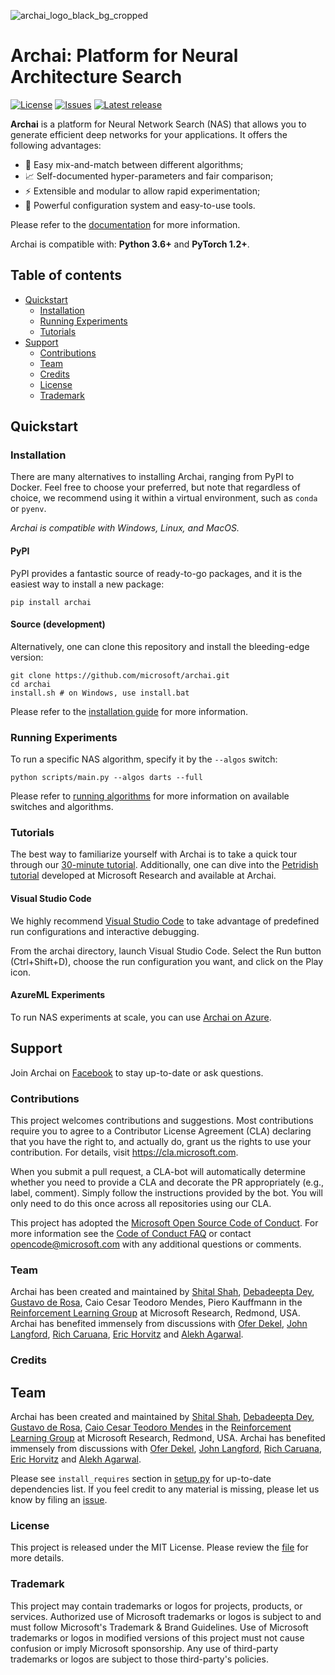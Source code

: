 ![archai_logo_black_bg_cropped](https://user-images.githubusercontent.com/9354770/171523113-70c7214b-8298-4d7e-abd9-81f5788f6e19.png)

# Archai: Platform for Neural Architecture Search

[![License](https://img.shields.io/github/license/microsoft/archai)](https://github.com/microsoft/archai/blob/main/LICENSE)
[![Issues](https://img.shields.io/github/issues/microsoft/archai)](https://github.com/microsoft/archai/issues)
[![Latest release](https://img.shields.io/github/release/microsoft/archai)](https://github.com/microsoft/archai/releases)

**Archai** is a platform for Neural Network Search (NAS) that allows you to generate efficient deep networks for your applications. It offers the following advantages:

* 🔬 Easy mix-and-match between different algorithms;
* 📈 Self-documented hyper-parameters and fair comparison;
* ⚡ Extensible and modular to allow rapid experimentation;
* 📂 Powerful configuration system and easy-to-use tools.

Please refer to the [documentation](https://microsoft.github.io/archai) for more information.

Archai is compatible with: **Python 3.6+** and **PyTorch 1.2+**.

## Table of contents

 * [Quickstart](#quickstart)
    * [Installation](#installation)
    * [Running Experiments](#running-experiments)
    * [Tutorials](#tutorials)
 * [Support](#support)
    * [Contributions](#contributions)
    * [Team](#team)
    * [Credits](#credits)
    * [License](#license)
    * [Trademark](#trademark)

## Quickstart

### Installation

There are many alternatives to installing Archai, ranging from PyPI to Docker. Feel free to choose your preferred, but note that regardless of choice, we recommend using it within a virtual environment, such as `conda` or `pyenv`.

*Archai is compatible with Windows, Linux, and MacOS.*

#### PyPI

PyPI provides a fantastic source of ready-to-go packages, and it is the easiest way to install a new package:

```terminal
pip install archai
```

#### Source (development)

Alternatively, one can clone this repository and install the bleeding-edge version:

```terminal
git clone https://github.com/microsoft/archai.git
cd archai
install.sh # on Windows, use install.bat
```

Please refer to the [installation guide](docs/getting-started/install.md) for more information.

### Running Experiments

To run a specific NAS algorithm, specify it by the `--algos` switch:

```terminal
python scripts/main.py --algos darts --full
```

Please refer to [running algorithms](docs/user-guide/tutorial.md#running-existing-algorithms) for more information on available switches and algorithms.

### Tutorials

The best way to familiarize yourself with Archai is to take a quick tour through our [30-minute tutorial](docs/user-guide/tutorial.md). Additionally, one can dive into the [Petridish tutorial](docs/user-guide/petridish.md) developed at Microsoft Research and available at Archai.

#### Visual Studio Code

We highly recommend [Visual Studio Code](https://code.visualstudio.com/) to take advantage of predefined run configurations and interactive debugging.

From the archai directory, launch Visual Studio Code. Select the Run button (Ctrl+Shift+D), choose the run configuration you want, and click on the Play icon.

#### AzureML Experiments

To run NAS experiments at scale, you can use [Archai on Azure](tools/azure/README.md).

## Support

Join Archai on [Facebook](https://www.facebook.com/groups/1133660130366735) to stay up-to-date or ask questions.

### Contributions

This project welcomes contributions and suggestions. Most contributions require you to agree to a Contributor License Agreement (CLA) declaring that you have the right to, and actually do, grant us the rights to use your contribution. For details, visit https://cla.microsoft.com.

When you submit a pull request, a CLA-bot will automatically determine whether you need to provide a CLA and decorate the PR appropriately (e.g., label, comment). Simply follow the instructions provided by the bot. You will only need to do this once across all repositories using our CLA.

This project has adopted the [Microsoft Open Source Code of Conduct](https://opensource.microsoft.com/codeofconduct/). For more information see the [Code of Conduct FAQ](https://opensource.microsoft.com/codeofconduct/faq/) or contact [opencode@microsoft.com](mailto:opencode@microsoft.com) with any additional questions or comments.

### Team

Archai has been created and maintained by [Shital Shah](https://shitalshah.com), [Debadeepta Dey](www.debadeepta.com), [Gustavo de Rosa](https://www.microsoft.com/en-us/research/people/gderosa), Caio Cesar Teodoro Mendes, Piero Kauffmann in the [Reinforcement Learning Group](https://www.microsoft.com/en-us/research/group/reinforcement-learning-redmond) at Microsoft Research, Redmond, USA. Archai has benefited immensely from discussions with [Ofer Dekel](https://www.microsoft.com/en-us/research/people/oferd), [John Langford](https://www.microsoft.com/en-us/research/people/jcl), [Rich Caruana](https://www.microsoft.com/en-us/research/people/rcaruana), [Eric Horvitz](https://www.microsoft.com/en-us/research/people/horvitz) and [Alekh Agarwal](https://www.microsoft.com/en-us/research/people/alekha).

### Credits

## Team
Archai has been created and maintained by [Shital Shah](https://shitalshah.com), [Debadeepta Dey](www.debadeepta.com), [Gustavo de Rosa](https://www.microsoft.com/en-us/research/people/gderosa/), [Caio Cesar Teodoro Mendes]() in the [Reinforcement Learning Group](https://www.microsoft.com/en-us/research/group/reinforcement-learning-redmond/) at Microsoft Research, Redmond, USA. Archai has benefited immensely from discussions with [Ofer Dekel](https://www.microsoft.com/en-us/research/people/oferd/), [John Langford](https://www.microsoft.com/en-us/research/people/jcl/), [Rich Caruana](https://www.microsoft.com/en-us/research/people/rcaruana/), [Eric Horvitz](https://www.microsoft.com/en-us/research/people/horvitz/) and [Alekh Agarwal](https://www.microsoft.com/en-us/research/people/alekha/).

Please see `install_requires` section in [setup.py](setup.py) for up-to-date dependencies list. If you feel credit to any material is missing, please let us know by filing an [issue](https://github.com/microsoft/archai/issues).

### License

This project is released under the MIT License. Please review the [file](https://github.com/microsoft/archai/blob/main/LICENSE) for more details.

### Trademark

This project may contain trademarks or logos for projects, products, or services. Authorized use of Microsoft trademarks or logos is subject to and must follow Microsoft's Trademark & Brand Guidelines. Use of Microsoft trademarks or logos in modified versions of this project must not cause confusion or imply Microsoft sponsorship. Any use of third-party trademarks or logos are subject to those third-party's policies.
